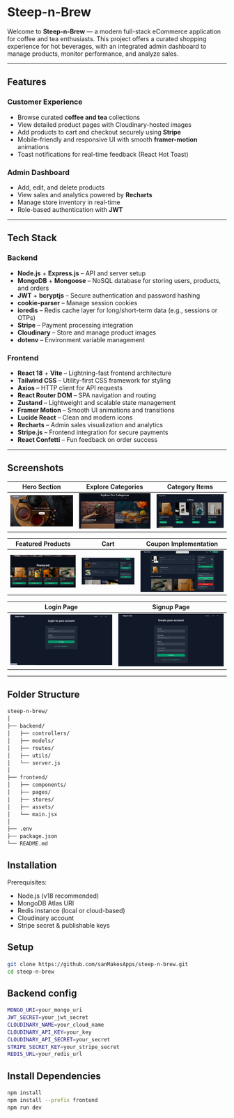 # Steep-n-Brew

Welcome to **Steep-n-Brew** — a modern full-stack eCommerce application for coffee and tea enthusiasts. This project offers a curated shopping experience for hot beverages, with an integrated admin dashboard to manage products, monitor performance, and analyze sales.

---

## Features

### Customer Experience
- Browse curated **coffee and tea** collections
- View detailed product pages with Cloudinary-hosted images
- Add products to cart and checkout securely using **Stripe**
- Mobile-friendly and responsive UI with smooth **framer-motion** animations
- Toast notifications for real-time feedback (React Hot Toast)

### Admin Dashboard
- Add, edit, and delete products
- View sales and analytics powered by **Recharts**
- Manage store inventory in real-time
- Role-based authentication with **JWT**

---

## Tech Stack

### Backend
- **Node.js** + **Express.js** – API and server setup
- **MongoDB** + **Mongoose** – NoSQL database for storing users, products, and orders
- **JWT** + **bcryptjs** – Secure authentication and password hashing
- **cookie-parser** – Manage session cookies
- **ioredis** – Redis cache layer for long/short-term data (e.g., sessions or OTPs)
- **Stripe** – Payment processing integration
- **Cloudinary** – Store and manage product images
- **dotenv** – Environment variable management

### Frontend
- **React 18** + **Vite** – Lightning-fast frontend architecture
- **Tailwind CSS** – Utility-first CSS framework for styling
- **Axios** – HTTP client for API requests
- **React Router DOM** – SPA navigation and routing
- **Zustand** – Lightweight and scalable state management
- **Framer Motion** – Smooth UI animations and transitions
- **Lucide React** – Clean and modern icons
- **Recharts** – Admin sales visualization and analytics
- **Stripe.js** – Frontend integration for secure payments
- **React Confetti** – Fun feedback on order success

---

## Screenshots

| Hero Section | Explore Categories | Category Items |
|--------------|--------------------|----------------|
| ![Hero](./assets/hero.png) | ![Explore Categories](./assets/explorecat.png) | ![Category Items](./assets/categoryItems.png) |

| Featured Products | Cart | Coupon Implementation |
|------------------|------|------------------------|
| ![Feature](./assets/feature.png) | ![Cart](./assets/cart.png) | ![Coupon](./assets/coupon-impl.png) |

| Login Page | Signup Page |
|------------|-------------|
| ![Login](./assets/login.png) | ![Signup](./assets/signup.png) |

---

## Folder Structure

```bash
steep-n-brew/
│
├── backend/
│   ├── controllers/
│   ├── models/
│   ├── routes/
│   ├── utils/
│   └── server.js
│
├── frontend/
│   ├── components/
│   ├── pages/
│   ├── stores/
│   ├── assets/
│   └── main.jsx
│
├── .env
├── package.json
└── README.md
```

## Installation
Prerequisites:
- Node.js (v18 recommended)
- MongoDB Atlas URI
- Redis instance (local or cloud-based)
- Cloudinary account
- Stripe secret & publishable keys

## Setup

```bash
git clone https://github.com/sanMakesApps/steep-n-brew.git
cd steep-n-brew
```

## Backend config

```bash
MONGO_URI=your_mongo_uri
JWT_SECRET=your_jwt_secret
CLOUDINARY_NAME=your_cloud_name
CLOUDINARY_API_KEY=your_key
CLOUDINARY_API_SECRET=your_secret
STRIPE_SECRET_KEY=your_stripe_secret
REDIS_URL=your_redis_url
```

## Install Dependencies

```bash
npm install
npm install --prefix frontend
npm run dev
```



